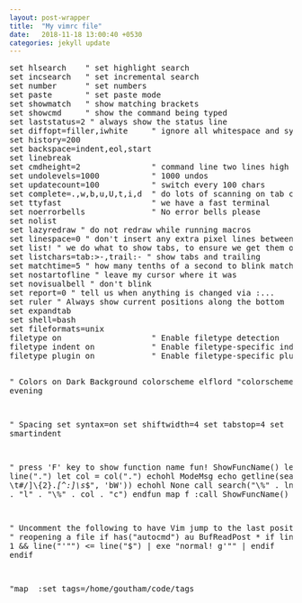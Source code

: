 ```yaml
---
layout: post-wrapper
title:  "My vimrc file"
date:   2018-11-18 13:00:40 +0530
categories: jekyll update
---
```

<p>
<pre>
set hlsearch    " set highlight search
set incsearch   " set incremental search
set number      " set numbers
set paste       " set paste mode
set showmatch   " show matching brackets
set showcmd     " show the command being typed
set laststatus=2 " always show the status line
set diffopt=filler,iwhite     " ignore all whitespace and sync
set history=200
set backspace=indent,eol,start
set linebreak
set cmdheight=2               " command line two lines high
set undolevels=1000           " 1000 undos
set updatecount=100           " switch every 100 chars
set complete=.,w,b,u,U,t,i,d  " do lots of scanning on tab completion
set ttyfast                   " we have a fast terminal
set noerrorbells              " No error bells please
set nolist
set lazyredraw " do not redraw while running macros
set linespace=0 " don't insert any extra pixel lines betweens rows
set list! " we do what to show tabs, to ensure we get them out of my files
set listchars=tab:>-,trail:- " show tabs and trailing
set matchtime=5 " how many tenths of a second to blink matching brackets for
set nostartofline " leave my cursor where it was
set novisualbell " don't blink
set report=0 " tell us when anything is changed via :...
set ruler " Always show current positions along the bottom
set expandtab
set shell=bash
set fileformats=unix
filetype on                   " Enable filetype detection
filetype indent on            " Enable filetype-specific indenting
filetype plugin on            " Enable filetype-specific plugins

" Colors on Dark Background
colorscheme elflord
"colorscheme evening

" Spacing
set syntax=on
set shiftwidth=4
set tabstop=4
set smartindent

" press 'F' key to show function name 
fun! ShowFuncName()
  let lnum = line(".")
  let col = col(".")
  echohl ModeMsg
  echo getline(search("^[^ \t#/]\\{2}.*[^:]\s*$", 'bW'))
  echohl None
  call search("\\%" . lnum . "l" . "\\%" . col . "c")
endfun
map f :call ShowFuncName() <CR>

" Uncomment the following to have Vim jump to the last position when
" reopening a file
if has("autocmd")
  au BufReadPost * if line("'\"") > 1 && line("'\"") <= line("$") | exe "normal! g'\"" | endif
endif

"map <F5> :set tags=/home/goutham/code/tags
<p>
